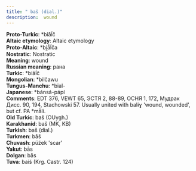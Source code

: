 ```yaml
---
title: " baš (dial.)"
description:  wound
---
```


<strong>Proto-Turkic</strong>:  *biāĺč<br>
<strong>Altaic etymology</strong>:  Altaic etymology<br>
<strong> Proto-Altaic</strong>:  *bi̯ā́ĺča<br>
<strong>Nostratic</strong>:  Nostratic<br>
<strong>Meaning</strong>:  wound<br>
<strong>Russian meaning</strong>:  рана<br>
<strong>Turkic</strong>:  *biāĺč<br>
<strong>Mongolian</strong>:  *bilčawu<br>
<strong>Tungus-Manchu</strong>:  *bial-<br>
<strong>Japanese</strong>:  *bánsá-pápí<br>
<strong>Comments</strong>:  EDT 376, VEWT 65, ЭСТЯ 2, 88-89, ОСНЯ 1, 172, Мудрак Дисс. 90, 194, Stachowski 57. Usually united with balɨɣ 'wound, wounded', but cf. PA *mā̀li.<br>
<strong>Old Turkic</strong>:  baš (OUygh.)<br>
<strong>Karakhanid</strong>:  baš (MK, KB)<br>
<strong>Turkish</strong>:  baš (dial.)<br>
<strong>Turkmen</strong>:  bāš<br>
<strong>Chuvash</strong>:  püźek 'scar'<br>
<strong>Yakut</strong>:  bās<br>
<strong>Dolgan</strong>:  bās<br>
<strong>Tuva</strong>:  baiś (Krg. Castr. 124)<br>


